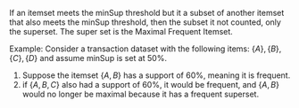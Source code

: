 If an itemset meets the minSup threshold but it a subset of another itemset that also meets the minSup threshold, then the subset it not counted, only the superset. The super set is the Maximal Frequent Itemset. 

Example: 
Consider a transaction dataset with the following items: $\{A\}, \{B\}, \{C\}, \{D\}$  and assume minSup is set at 50%.
1. Suppose the itemset $\{A, B\}$ has a support of 60%, meaning it is frequent.
2. if $\{A, B, C\}$ also had a support of 60%, it would be frequent, and $\{A, B\}$ would no longer be maximal because it has a frequent superset.